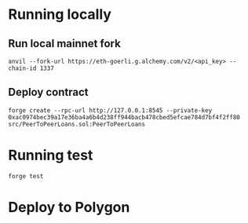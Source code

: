 # Running locally

## Run local mainnet fork

```
anvil --fork-url https://eth-goerli.g.alchemy.com/v2/<api_key> --chain-id 1337
```

## Deploy contract

```
forge create --rpc-url http://127.0.0.1:8545 --private-key 0xac0974bec39a17e36ba4a6b4d238ff944bacb478cbed5efcae784d7bf4f2ff80 src/PeerToPeerLoans.sol:PeerToPeerLoans
```

# Running test

```
forge test
```

# Deploy to Polygon

```

```
